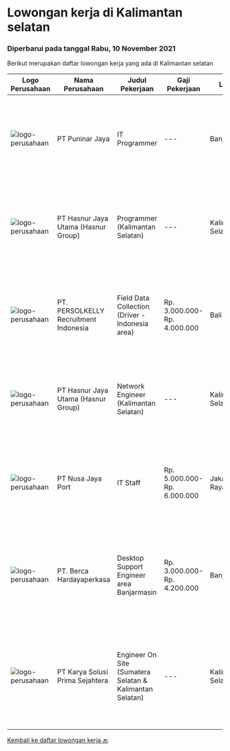 
  # Lowongan kerja di Kalimantan selatan

  ### Diperbarui pada tanggal Rabu, 10 November 2021

  Berikut merupakan daftar lowongan kerja yang ada di Kalimantan selatan

  |Logo Perusahaan | Nama Perusahaan | Judul Pekerjaan | Gaji Pekerjaan | Lokasi | Deskripsi | Tanggal diunggah | Pranala |
  | -------------- | --------------- | --------------- | --------- | --------- | -------------- | ------- | ----------- |
  |![logo-perusahaan](https://image-service-cdn.seek.com.au/f4beaa62bfeba5c880cb1eddef5f5fb56e0e0a06/ee4dce1061f3f616224767ad58cb2fc751b8d2dc)|PT Puninar Jaya|IT Programmer|---|Banjarmasin|Kualifikasi :  Usia dibawah 30 tahun Pendidikan D3/S1 Jurusan Manajemen Informatika/Sistem Informasi/Ilmu Komputer Memiliki kemampuan web programming...|Selasa, 09 November 2021|https://www.jobstreet.co.id/id/job/it-programmer-3667232?token=0~164f0ff4-35b8-44d9-88fd-a096363a0bf6&sectionRank=1&jobId=jobstreet-id-job-3667232|
|![logo-perusahaan](https://image-service-cdn.seek.com.au/ce6f66b5ddea48c0961eddc201a535616844de99/ee4dce1061f3f616224767ad58cb2fc751b8d2dc)|PT Hasnur Jaya Utama (Hasnur Group)|Programmer (Kalimantan Selatan)|---|Kalimantan Selatan|Job Descriptions: Develops code and creates customized applications to enhance product based on business needs Investigates and resolves matters of...|Selasa, 02 November 2021|https://www.jobstreet.co.id/id/job/programmer-kalimantan-selatan-3661156?token=0~164f0ff4-35b8-44d9-88fd-a096363a0bf6&sectionRank=2&jobId=jobstreet-id-job-3661156|
|![logo-perusahaan](https://image-service-cdn.seek.com.au/a778cc2d537d275f0abc3d64068f14c4c640057e/ee4dce1061f3f616224767ad58cb2fc751b8d2dc)|PT. PERSOLKELLY Recruitment Indonesia|Field Data Collection (Driver - Indonesia area)|Rp. 3.000.000-Rp. 4.000.000|Bali|Role Responsibility : Collect (map) imaginary in the areas as per instructed by leader. To fulfill mapping target in daily/monthly basis &amp;...|Senin, 01 November 2021|https://www.jobstreet.co.id/id/job/field-data-collection-driver-indonesia-area-3675577?token=0~164f0ff4-35b8-44d9-88fd-a096363a0bf6&sectionRank=3&jobId=jobstreet-id-job-3675577|
|![logo-perusahaan](https://image-service-cdn.seek.com.au/ce6f66b5ddea48c0961eddc201a535616844de99/ee4dce1061f3f616224767ad58cb2fc751b8d2dc)|PT Hasnur Jaya Utama (Hasnur Group)|Network Engineer (Kalimantan Selatan)|---|Kalimantan Selatan|Job Descriptions : Configure and install various network devices and services (e.g. routers, switches, firewalls, VPV, QoS) Perform network...|Senin, 18 Oktober 2021|https://www.jobstreet.co.id/id/job/network-engineer-kalimantan-selatan-3661337?token=0~164f0ff4-35b8-44d9-88fd-a096363a0bf6&sectionRank=4&jobId=jobstreet-id-job-3661337|
|![logo-perusahaan](https://image-service-cdn.seek.com.au/5efd9c26cc2f068558e570ebf62385fcde9bc58e/ee4dce1061f3f616224767ad58cb2fc751b8d2dc)|PT Nusa Jaya Port|IT Staff|Rp. 5.000.000-Rp. 6.000.000|Jakarta Raya|Requirements : Bachelor degree form reputable university majoring IT Have a good skills in IT Have a good knowledge about programming, installation...|Rabu, 27 Oktober 2021|https://www.jobstreet.co.id/id/job/it-staff-3670784?token=0~164f0ff4-35b8-44d9-88fd-a096363a0bf6&sectionRank=5&jobId=jobstreet-id-job-3670784|
|![logo-perusahaan](https://image-service-cdn.seek.com.au/0c900ac2b5b1a2cf9bee651ce5d069e68ff14c92/ee4dce1061f3f616224767ad58cb2fc751b8d2dc)|PT. Berca Hardayaperkasa|Desktop Support Engineer area Banjarmasin|Rp. 3.000.000-Rp. 4.200.000|Banjarmasin|Delivery the implementation and provide PC, Printer, and Networking. Analyze and diagnose technical issues and give fast problem resolution Technical...|Senin, 25 Oktober 2021|https://www.jobstreet.co.id/id/job/desktop-support-engineer-area-banjarmasin-3667018?token=0~164f0ff4-35b8-44d9-88fd-a096363a0bf6&sectionRank=6&jobId=jobstreet-id-job-3667018|
|![logo-perusahaan](https://image-service-cdn.seek.com.au/bb0f2c313297f2db3d497466b95d7da85644edc0/ee4dce1061f3f616224767ad58cb2fc751b8d2dc)|PT Karya Solusi Prima Sejahtera|Engineer On Site (Sumatera Selatan & Kalimantan Selatan)|---|Kalimantan Selatan|KUALIFIKASI Lulusan minimal D3 Kelistrikan Mampu melakukan instalasi perangkat kelistrikan pada Alat Berat Memiliki kemampuan komunikasi yang baik...|Senin, 25 Oktober 2021|https://www.jobstreet.co.id/id/job/engineer-on-site-sumatera-selatan-kalimantan-selatan-3667205?token=0~164f0ff4-35b8-44d9-88fd-a096363a0bf6&sectionRank=7&jobId=jobstreet-id-job-3667205|


  [Kembali ke daftar lowongan kerja 🔙](../README.md#daftar-lowongan-kerja)
  